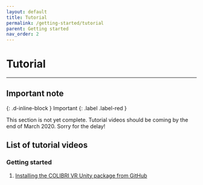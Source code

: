 ```yaml
---
layout: default
title: Tutorial
permalink: /getting-started/tutorial
parent: Getting started
nav_order: 2
---
```


# Tutorial

* * *

## Important note
{: .d-inline-block }
Important
{: .label .label-red }

This section is not yet complete. Tutorial videos should be coming by the end of March 2020. Sorry for the delay!

## List of tutorial videos

### Getting started

1. [Installing the COLIBRI VR Unity package from GitHub](https://youtu.be/X5kTmxQ_WgE)
